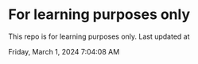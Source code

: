 # For learning purposes only
This repo is for learning purposes only.
Last updated at

Friday, March 1, 2024 7:04:08 AM

